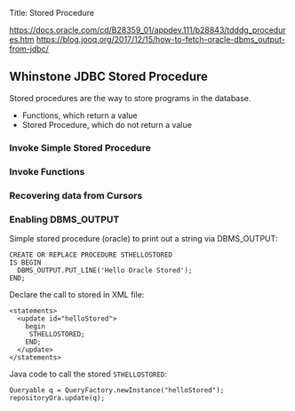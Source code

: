 Title: Stored Procedure

https://docs.oracle.com/cd/B28359_01/appdev.111/b28843/tdddg_procedures.htm
https://blog.jooq.org/2017/12/15/how-to-fetch-oracle-dbms_output-from-jdbc/

Whinstone JDBC Stored Procedure
--------------------


Stored procedures are the way to store programs in the database.

- Functions, which return a value
- Stored Procedure, which do not return a value


### Invoke Simple Stored Procedure
### Invoke Functions
### Recovering data from Cursors
### Enabling DBMS_OUTPUT


Simple stored procedure (oracle) to print out a string via DBMS_OUTPUT:


    CREATE OR REPLACE PROCEDURE STHELLOSTORED
    IS BEGIN
      DBMS_OUTPUT.PUT_LINE('Hello Oracle Stored');
    END;


Declare the call to stored in XML file:

    <statements>
      <update id="helloStored"> 
        begin
         STHELLOSTORED;
        END;
      </update>
    </statements>

    
Java code to call the stored `STHELLOSTORED`:

    Queryable q = QueryFactory.newInstance("helloStored");
    repositoryOra.update(q);
    
    